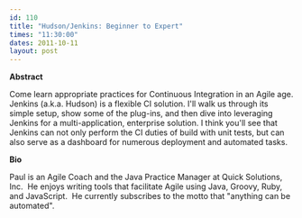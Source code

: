 ```yaml
---
id: 110
title: "Hudson/Jenkins: Beginner to Expert"
times: "11:30:00"
dates: 2011-10-11
layout: post
---
```

 **Abstract**

Come learn appropriate practices for Continuous Integration in an Agile age. Jenkins (a.k.a. Hudson) is a flexible CI solution. I'll walk us through its simple setup, show some of the plug-ins, and then dive into leveraging Jenkins for a multi-application, enterprise solution. I think you'll see that Jenkins can not only perform the CI duties of build with unit tests, but can also serve as a dashboard for numerous deployment and automated tasks.

**Bio**

Paul is an Agile Coach and the Java Practice Manager at Quick Solutions, Inc.&nbsp; He enjoys writing tools that facilitate Agile using Java, Groovy, Ruby, and JavaScript.&nbsp; He currently subscribes to the motto that "anything can be automated".

